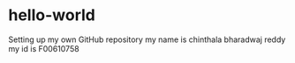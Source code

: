# hello-world
Setting up my own GitHub repository
my name is chinthala bharadwaj reddy
my id is F00610758
